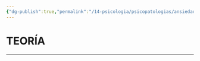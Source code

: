 ```yaml
---
{"dg-publish":true,"permalink":"/14-psicologia/psicopatologias/ansiedad/","tags":["Psicología","Teoría","Complemento"]}
---
```


# TEORÍA
---

